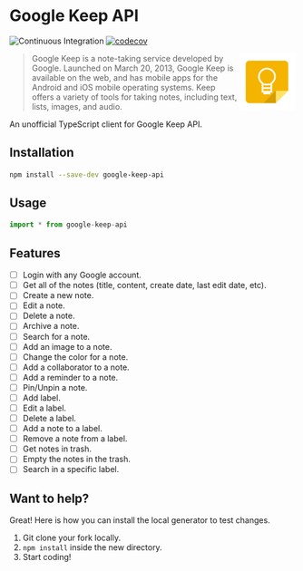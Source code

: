 # Google Keep API

![Continuous Integration](https://github.com/nirgn975/google-keep-api/workflows/Continuous%20Integration/badge.svg?branch=master) [![codecov](https://codecov.io/gh/nirgn975/google-keep-api/branch/master/graph/badge.svg)](https://codecov.io/gh/nirgn975/google-keep-api)

[<img src="https://raw.githubusercontent.com/nirgn975/google-keep-api/master/assets/keep-logo.png" align="right" width="100">](https://keep.google.com)

> Google Keep is a note-taking service developed by Google. Launched on March 20, 2013, Google Keep is available on the web, and has mobile apps for the Android and iOS mobile operating systems. Keep offers a variety of tools for taking notes, including text, lists, images, and audio.

An unofficial TypeScript client for Google Keep API.

## Installation

```bash
npm install --save-dev google-keep-api
```

## Usage

```typescript
import * from google-keep-api
```

## Features

  - [ ] Login with any Google account.
  - [ ] Get all of the notes (title, content, create date, last edit date, etc).
  - [ ] Create a new note.
  - [ ] Edit a note.
  - [ ] Delete a note.
  - [ ] Archive a note.
  - [ ] Search for a note.
  - [ ] Add an image to a note.
  - [ ] Change the color for a note.
  - [ ] Add a collaborator to a note.
  - [ ] Add a reminder to a note.
  - [ ] Pin/Unpin a note.
  - [ ] Add label.
  - [ ] Edit a label.
  - [ ] Delete a label.
  - [ ] Add a note to a label.
  - [ ] Remove a note from a label.
  - [ ] Get notes in trash.
  - [ ] Empty the notes in the trash.
  - [ ] Search in a specific label.

## Want to help?

Great! Here is how you can install the local generator to test changes.

  1. Git clone your fork locally.
  2. `npm install` inside the new directory.
  3. Start coding!
